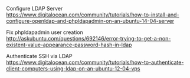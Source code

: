 Configure LDAP Server
https://www.digitalocean.com/community/tutorials/how-to-install-and-configure-openldap-and-phpldapadmin-on-an-ubuntu-14-04-server

Fix phpldapadmin user creation
http://askubuntu.com/questions/692146/error-trying-to-get-a-non-existent-value-appearance-password-hash-in-ldap

Authenticate SSH via LDAP
https://www.digitalocean.com/community/tutorials/how-to-authenticate-client-computers-using-ldap-on-an-ubuntu-12-04-vps
